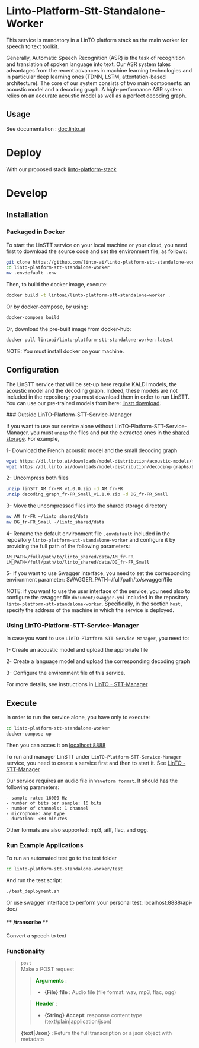 # Linto-Platform-Stt-Standalone-Worker

This service is mandatory in a LinTO platform stack as the main worker for speech to text toolkit.

Generally, Automatic Speech Recognition (ASR) is the task of recognition and translation of spoken language into text. Our ASR system takes advantages from the recent advances in machine learning technologies and in particular deep learning ones (TDNN, LSTM, attentation-based architecture). The core of our system consists of two main components: an acoustic model and a decoding graph. A high-performance ASR system relies on an accurate acoustic model as well as a perfect decoding graph.

## Usage
See documentation : [doc.linto.ai](https://doc.linto.ai/#/services/linstt)

# Deploy

With our proposed stack [linto-platform-stack](https://github.com/linto-ai/linto-platform-stack)

# Develop

## Installation

### Packaged in Docker
To start the LinSTT service on your local machine or your cloud, you need first to download the source code and set the environment file, as follows:

```bash
git clone https://github.com/linto-ai/linto-platform-stt-standalone-worker
cd linto-platform-stt-standalone-worker
mv .envdefault .env
```

Then, to build the docker image, execute:

```bash
docker build -t lintoai/linto-platform-stt-standalone-worker .
```

Or by docker-compose, by using:
```bash
docker-compose build
```


Or, download the pre-built image from docker-hub:

```bash
docker pull lintoai/linto-platform-stt-standalone-worker:latest
```

NOTE: You must install docker on your machine.

## Configuration
The LinSTT service that will be set-up here require KALDI models, the acoustic model and the decoding graph. Indeed, these models are not included in the repository; you must download them in order to run LinSTT. You can use our pre-trained models from here: [linstt download](services/linstt_download).

### Outside LinTO-Platform-STT-Service-Manager

If you want to use our service alone without LinTO-Platform-STT-Service-Manager, you must `unzip` the files and put the extracted ones in the [shared storage](https://doc.linto.ai/#/infra?id=shared-storage). For example,

1- Download the French acoustic model and the small decoding graph

```bash
wget https://dl.linto.ai/downloads/model-distribution/acoustic-models/fr-FR/linSTT_AM_fr-FR_v1.0.0.zip
wget https://dl.linto.ai/downloads/model-distribution/decoding-graphs/LVCSR/fr-FR/decoding_graph_fr-FR_Small_v1.1.0.zip
```

2- Uncompress both files

```bash
unzip linSTT_AM_fr-FR_v1.0.0.zip -d AM_fr-FR
unzip decoding_graph_fr-FR_Small_v1.1.0.zip -d DG_fr-FR_Small
```

3- Move the uncompressed files into the shared storage directory

```bash
mv AM_fr-FR ~/linto_shared/data
mv DG_fr-FR_Small ~/linto_shared/data
```

4- Rename the default environment file `.envdefault` included in the repository `linto-platform-stt-standalone-worker` and configure it by providing the full path of the following parameters:

    AM_PATH=/full/path/to/linto_shared/data/AM_fr-FR
    LM_PATH=/full/path/to/linto_shared/data/DG_fr-FR_Small

5- If you want to use Swagger interface, you need to set the corresponding environment parameter:
    SWAGGER_PATH=/full/path/to/swagger/file

NOTE: if you want to use the user interface of the service, you need also to configure the swagger file `document/swagger.yml` included in the repository `linto-platform-stt-standalone-worker`. Specifically, in the section `host`, specify the address of the machine in which the service is deployed.

### Using LinTO-Platform-STT-Service-Manager
In case you want to use `LinTO-Platform-STT-Service-Manager`, you need to:

1- Create an acoustic model and upload the approriate file

2- Create a language model and upload the corresponding decoding graph

3- Configure the environment file of this service.

For more details, see instructions in [LinTO - STT-Manager](https://doc.linto.ai/#/services/stt_manager)

## Execute
In order to run the service alone, you have only to execute:

```bash
cd linto-platform-stt-standalone-worker
docker-compose up
```
Then you can acces it on [localhost:8888](localhost:8888)

To run and manager LinSTT under `LinTO-Platform-STT-Service-Manager` service, you need to create a service first and then to start it. See [LinTO - STT-Manager](https://doc.linto.ai/#/services/stt_manager_how2use?id=how-to-use-it)

Our service requires an audio file in `Waveform format`. It should has the following parameters:

    - sample rate: 16000 Hz
    - number of bits per sample: 16 bits
    - number of channels: 1 channel
    - microphone: any type
    - duration: <30 minutes

Other formats are also supported: mp3, aiff, flac, and ogg.

### Run Example Applications
To run an automated test go to the test folder

```bash
cd linto-platform-stt-standalone-worker/test
```

And run the test script:

```bash
./test_deployment.sh
```

Or use swagger interface to perform your personal test: localhost:8888/api-doc/


<!-- tabs:start -->

#### ** /transcribe **

Convert a speech to text

### Functionality
>  `post`  <br>
> Make a POST request
>>  <b  style="color:green;">Arguments</b> :
>>  -  **{File} file** : Audio file (file format: wav, mp3, flac, ogg)
>
>>  <b  style="color:green;">Header</b> :
>>  -  **{String} Accept**: response content type (text/plain|application/json)
>
>  **{text|Json}** : Return the full transcription or a json object with metadata

<!-- tabs:end -->
